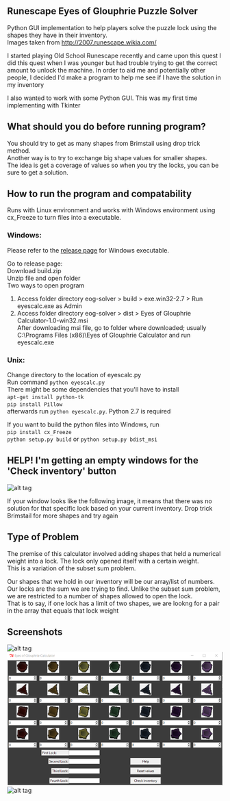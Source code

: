 ## Runescape Eyes of Glouphrie Puzzle Solver
Python GUI implementation to help players solve the puzzle lock using the shapes they have in their inventory.      
Images taken from http://2007.runescape.wikia.com/    

I started playing Old School Runescape recently and came upon this quest 
I did this quest when I was younger but had trouble trying to get the correct amount to unlock the machine. In order to aid me and potentially other people, I decided I'd make a program to help me see if I have the solution in my inventory  

I also wanted to work with some Python GUI. This was my first time implementing with Tkinter  

## What should you do before running program?
You should try to get as many shapes from Brimstail using drop trick method.  
Another way is to try to exchange big shape values for smaller shapes.  
The idea is get a coverage of values so when you try the locks, you can be sure to get a solution.  

## How to run the program and compatability 
Runs with Linux environment and works with Windows environment using cx_Freeze to turn files into a executable.    

### Windows: 
Please refer to the [release page](https://github.com/Fompei/eyes-of-glouphrie-calculator/releases) for Windows executable.   

Go to release page:  
Download build.zip  
Unzip file and open folder  
Two ways to open program  
1. Access folder directory eog-solver > build > exe.win32-2.7 > Run eyescalc.exe as Admin  
2. Access folder directory eog-solver > dist > Eyes of Glouphrie Calculator-1.0-win32.msi  
After downloading msi file, go to folder where downloaded; usually C:\Programs Files (x86)\Eyes of Glouphrie Calculator and run eyescalc.exe  

### Unix:   
Change directory to the location of eyescalc.py    
Run command `python eyescalc.py`      
There might be some dependencies that you'll have to install  
`apt-get install python-tk`  
`pip install Pillow`  
afterwards run `python eyescalc.py`. Python 2.7 is required  

If you want to build the python files into Windows, run  
`pip install cx_Freeze`   
`python setup.py build` or `python setup.py bdist_msi`  

## HELP! I'm getting an empty windows for the 'Check inventory' button
![alt tag](https://raw.githubusercontent.com/fompei/eyes-of-glouphrie-puzzle-solver/master/screenshots/no_solution.png)    

If your window looks like the following image, it means that there was no solution for that specific lock based on your current inventory. Drop trick Brimstail for more shapes and try again


## Type of Problem
The premise of this calculator involved adding shapes that held a numerical weight into a lock. The lock only opened itself with a certain weight.  
This is a variation of the subset sum problem.  

Our shapes that we hold in our inventory will be our array/list of numbers.  Our locks are the sum we are trying to find. 
Unlike the subset sum problem, we are restricted to a number of shapes allowed to open the lock.  
That is to say, if one lock has a limit of two shapes, we are lookng for a pair in the array that equals that lock weight  

## Screenshots
![alt tag](https://raw.githubusercontent.com/fompei/eyes-of-glouphrie-puzzle-solver/master/screenshots/linux_gui.png) 
![alt tag](https://raw.githubusercontent.com/Fompei/eyes-of-glouphrie-calculator/master/screenshots/windows_gui.png)
![alt tag](https://raw.githubusercontent.com/fompei/eyes-of-glouphrie-puzzle-solver/master/screenshots/sample_solution.png)  
